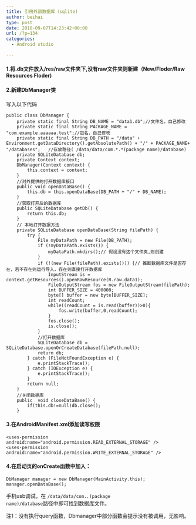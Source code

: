 ```yaml
---
title: 引用外部数据库（sqlite)
author: beihai
type: post
date: 2018-09-07T14:23:42+00:00
url: /?p=134
categories:
  - Android studio

---
```

#### 1.将.db文件放入/res/raw文件夹下,没有raw文件夹则新建（New/Floder/Raw Resources Floder)

<!--more-->

#### 2.新建DbManager类

写入以下代码

<pre class="pure-highlightjs"><code class="java">public class DbManager {
    private static final String DB_NAME = "data1.db";//文件名，自己修改
    private static final String PACKAGE_NAME = "com.example.aaaaaa.test";//包名，自己修改
    private static final String DB_PATH = "/data" + Environment.getDataDirectory().getAbsolutePath() + "/" + PACKAGE_NAME+ "/databases";   //存放路径( /data/data/com.*.*(package name)/database)
    private SQLiteDatabase db;
    private Context context;
    DbManager(Context context) {
        this.context = context;
    }
    //对外提供的打开数据库接口
    public void openDataBase() {
        this.db = this.openDataBase(DB_PATH + "/" + DB_NAME);
    }
    //获取打开后的数据库
    public SQLiteDatabase getDb() {
        return this.db;
    }
    // 本地打开数据方法
    private SQLiteDatabase openDataBase(String filePath) {
        try {
            File myDataPath = new File(DB_PATH);
            if (!myDataPath.exists()) {
                myDataPath.mkdirs();// 假设没有这个文件夹,则创建
            }
            if (!(new File(filePath).exists())) {// 推断数据库文件是否存在，若不存在则运行导入，存在则直接打开数据库
                InputStream is = context.getResources().openRawResource(R.raw.data1);
                FileOutputStream fos = new FileOutputStream(filePath);
                int BUFFER_SIZE = 400000;
                byte[] buffer = new byte[BUFFER_SIZE];
                int readCount;
                while((readCount = is.read(buffer))&gt;0){
                    fos.write(buffer,0,readCount);
                }
                fos.close();
                is.close();
            }
            //打开数据库
            SQLiteDatabase db = SQLiteDatabase.openOrCreateDatabase(filePath,null);
            return db;
        } catch (FileNotFoundException e) {
            e.printStackTrace();
        } catch (IOException e) {
            e.printStackTrace();
        }
        return null;
    }
    //关闭数据库
    public  void closeDataBase() {
        if(this.db!=null)db.close();
    }</code></pre>

#### 3.在AndroidManifest.xml添加读写权限

<pre class="pure-highlightjs"><code class="java">&lt;uses-permission android:name="android.permission.READ_EXTERNAL_STORAGE" /&gt;
&lt;uses-permission android:name="android.permission.WRITE_EXTERNAL_STORAGE" /&gt;</code></pre>

#### 4.在启动页的onCreate函数中加入：

<pre class="pure-highlightjs"><code class="java">DbManager manager = new DbManager(MainActivity.this);
manager.openDataBase();</code></pre>

手机usb调试，在 <code class="java">/data/data/com.*.*(package name)/database</code>路径中即可找到数据库文件。
  
注1：没有执行query函数，Dbmanager中部分函数会提示没有被调用，无影响。
